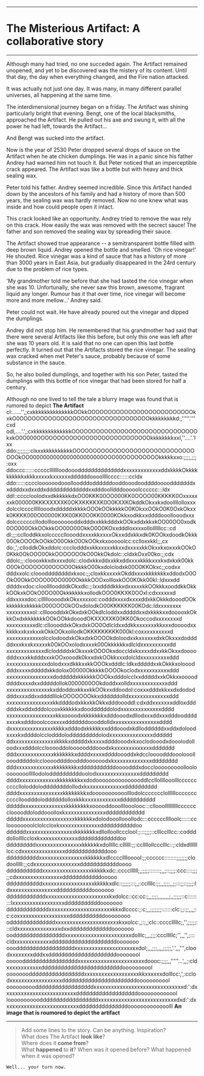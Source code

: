 ------------------------------------
# The Misterious Artifact: A collaborative story
------------------------------------

Although many had tried, no one succeded again. The Artifact remained unopened, and yet to be discovered was the mistery of its content. 
Until that day, the day when everything changed, and the Fire nation attacked. 

It was actually not just one day. It was many, in many different parallel universes, all happening at the same time. 

The interdimensional journey began on a friday. 
The Artifact was shining particularly bright that evening.
Bengt, one of the local blacksmiths, approached the Artifact.
He pulled out his axe and swung it, with all the power he had left, towards the Artifact...

And Bengt was sucked into the artifact.

Now is the year of 2530
Peter dropped several drops of sauce on the Artifact when he ate chicken dumplings. He was in a panic since his father Andrey had warned him not touch it. But Peter noticed that an imperceptible crack appeared. The Artifact was like a bottle but with heavy and thick sealing wax. 

Peter told his father. Andrey seemed incredible. Since this Artifact handed down by the ancestors of his family and had a history of more than 500 years, the sealing wax was hardly removed. Now no one knew what was inside and how could people open it intact. 

This crack looked like an opportunity. Andrey tried to remove the wax rely on this crack. How easily the wax was removed with the secrect sauce! The father and son removed the sealing wax by spreading their sauce.

The Artifact showed  true appearance -- a semitransparent bottle filled with deep brown liquid. Andrey opened the bottle and smelled. 'Oh rice vinegar!' He shouted. Rice vinegar was a kind of sauce that has a history of more than 3000 years in East Asia, but gradually disappeared in the 24rd century due to the problem of rice types.

'My grandmother told me before that she had tasted the rice vinegar when she was 10. Unfortunally, she never saw this brown, awesome, fragrant liquid any longer. Rumour has it that over time, rice vinegar will become more and more mellow...' Andrey said.

Peter could not wait. He have already poured out the vinegar and dipped the dumplings.

Andrey did not stop him. He remembered that his grandmother had said that there were several Artifacts like this before, but only this one was left after she was 10 years old. It is said that no one can open this last bottle perfectly.  It turned out that the Artifacts stored the rice vinegar. The sealing wax cracked when met Peter's sauce, probably because of some substance in the sauce.

So, he also boiled dumplings, and together with his son Peter,  tasted the dumplings with this bottle of rice vinegar that had been stored for half a century.

Although no one lived to tell the tale a blurry image was found that is rumored to depict **The Artifact** 
cl:......'',;cxkkkkkkkkkkkkkkOOkkOOOOOOOOOOOOOOOOOOOOOOOOOOkxkO0OOOOOOOOOOOOOOOOOOOOOOOOOOOOOOOOkkkkkkkkkd:,'''''.'''cxd
odl,....'.',;cxkkkkkkkkkkkkkOOOOOOOOOOOOOOOOOOOOOOOOOOOOOOOkxkO0O000OOOOOOOOOOOOOOOOOOOOOOOOOOOOkkkkkkkkxxl,''....'.'lxx
ddo:;;;;;;;:clxxxkkkkkkkkkkOOOOOOOOOOOOOOOOOOOOOOOOOOOOOOOOOkOO0000000000000000000000OOO00OOOOOOOOOkkkkkxxo:;;;;,;;;:oxx
ddoccc::::::cccccllllllloodoooddddddddddddddxxxxxxxxxxxxxddxkkkkOkkkkkkkkkkxkkkxxxxxkxxxxxxddddddoooollllcccc::::::ccldx
ddo::::::ccccloooooodooolloodddoddddddooddooodooddddoooodddddddxxddddxxdxxddxdddddddddddddxxdddoolldddooooolcccccc:::ldx
ddl::ccccloolodxxdkkkkkkdxOO0KKK00OO000KK0OOOO00KKKKK0Oxxxxxxxk000000KKKXXXXXK0OKXKKKKXK0O0KXXKOkddkOkxxkxdoollllolloxxx
dolcclcccclllllooodxdddddxkkkkOOOkOOkkkkkO0KOkxxOOkO0K0OxkOkxxk0KKKK000O00000KXK00KK0O0KK0000KOkkxodkkxxddddooollooodxxx
dolcccccccllodollloooooooddxdddxxkkkdddxkOOkxddxkkxkOO00OO0xodk0OO000OkkOOkkkOO00O00OkkO0O0KOxxdddloxxxxollollllllcc::cd
dl:;;:cclloddkkxolccccclloooddxxxxkkxxxxOkxxddxkkxdk0KOOkxdoodkOkkk00OkOOOOkOOkkO00OkkO0OkOOkxkxooooolcc:cclloxxkkl;;,cx
do:,',:clloddkOkxddolc:ccclodddxxkkxxxxxkkxxdxxxxxkkOkxxkxoxxxkOOkO0Kkk0OkOOO0OkkOOOOOOOkO0OkkOkdolc::cldxkOxx00ko:;;cdx
ddolc;;:cloooxkkxdxxxxdolc::clodxkkxddxxkkxddxxxxkkkkxxxkxdxkxk00kkO0OkOOOOOO00OOOO0OkkkkO00kxdolclodxk00O0KKOkxc;;codxx
dddxxolc:cloooddddddddxkxoc:;;cloxkkxxxxkOkddxxxxkkkkkkkxddodxO0OOkO0OkkOOOO00OO0000OkkkkOOOxollloxkOO0K0kk00kl::ldxxxdd
ddddxxdoc:cloolllloodddkOkxdlc:;:lxxddddkkkxdxxxxxkkOOkkkxooddkkOkkkOOkxkOOkO0OO00OkkkkkkkxollodkOOO0KKXK0OOxl:cdxxxxxxd
ddxxxxxdoc:cllllloooodxkOkxxxxxoc:codddxxxxdxxxxddxkkOkkkdooodOOkkkkkkkxkkkkkO00OOOOkOOxdolodkO00KKKKKK00KOdc:ldxxxxxxxx
xxxxxxxxxol::cllloooddxkOkxdxkOOkdlcloddxxdddddxxdxkkkkxxdooooxkOkkkOxdxkkkkkkkOOkOOkkdooodOKXXXXXK00KK0Okoccodxxxxxxxxd
xxxxxxxxxxdlc:clloooddxkOkxdxkOO0OdlcldxxddkkxxxxxxxkkxxxdoooodxxkkkkxxkxxkxxkOkkOOkxollodkOKKKKKKKKK000kl:coxxxxxxxxxxd
xxxxxxxxxxxxolcclodoodxkOkxdxkOOOOkdoloodxxkxxxxxxdxkOkxxxdodddddxxxkxxkxxxxxk0OkOOxolodxxxxk00Okkkkkkxdlcldxxxxxxxxxxdd
xxxxxxxxxxxxxdlcloddddxkOkxxxkOOOOkxdoccldxkxxxxddxxkkOkxxdoooodddxxxxkkdddxxxkOOxooodk0kxxdxkOOkkxxxdolcldxxxxxxxxxxddd
xxxxxxxxxxxxxxdolodxxxdkkkxxkkOOOkxdddlc:ldkxdddddxxkOkkkxoloooddddxxxxxdddddxkkdolox00000OkkkkkOOOOkoclodxxxxxxxxxxxddd
xxxxxxxxxxxxxxxxdodddddxkkkkkkOOOkxdddolcclxxdddddxxkOkkxxoooodddddxxxxdxxdddddollok0000000OOkdoddxxolldxxxxxxxxxxxxxddd
xxxxxxxxxxxxxxxkxddoddoxkkxxkkOOkxxddoodol:coxxxdddxkkxxdxdododdddxxxxddxxddddlllokOOOOOOOkkxddddddolldxxxxxxxxxxxxxxddd
xxxxxxxxxxxxxxxxkkddddodxkkxkkOkkxdddoooddl:cdxddxxxxxxxddloxddddddxkxddxdddolccoxkkkkkkxdooddddddolodxxxxxxxxxxxxxxdddd
xxxxxxxxxxxxxxxxxkkxoooodxkkkkkkkxdddooodxdllodxxxddxxxdddooddddxxxxkxdddooolccoxxxxdddddddoooddolldxxxxxxxxxxxxxxxxdddd
dxxxxxxxxxxxxxxxkkkkxdddodxkkkkkxxdddooodxkdlloddddddxxddxdoloodxxxxkxddddolcclodddolodddddddddolodxxxxxxxxxxxxxxxdddddd
ddxxxxxxxxxxxxxxxkkkkxdddddxkxxxxddddooodxkxoclodooodxdooolodolloodxxxdddolcclooooddolooooodddooodxkxxxxxxxxxxxxxddddddd
dddxxxxxxxxxxxxxkkkkkkkxddddxxxxxddddoooddxkdccloooodddooolooollooodddddolcclooooddddoodddoooooodxkxxxxxxxxxxxxxdddddddd
dddxxxxxxxxxxxxxkkkkkkkkxdddddddddddoooodddxdocclooooooooollooloooooooolllllodoloddddddddddoolodxxxxxxxxxxxxxxxddddddddd
ddddxxxxxxxxxxxxxkkkkkkkkxxdodooooooooooooooddlccllollllooolllcccccccccclloloddoloddddddddollodxkxxxxxxxxxxxxxdddddddddd
ddddxxxxxxxxxxxxxxxkkkkkkkkxdooooooooooolllodolccccccclollllllccccccccccclloodddoloddddddolloxkkkxxxxxxxxxxxxddddddddddd
dddddxxxxxxxxxxxxxxxkkkkkkkkxooooddooolllooolooc:::cllooollllllllllccccccclooooddoloddooolloxkxxxxxxxxxxxxxxdddddddddddd
dddddxxxxxxxxxxxxxxxxxxkkkkkkxdolodooollooollodc:::cccccclllloolc::::::ccloooooooolclolccloxkxxxxxxxxxxxxxxdddddddddddoo
ddddddxxxxxxxxxxxxxxxxxkkkkkkkxdllolloollccclool:;:::;;;;::clllcclllcc::coddddollollllccloxkxxxxxxxxxxxxxdddddddddddddoo
dddddddddxxxxxxxxxxxxxxxxkkkkkkxdolllllc:cllllll:;;:ccllllollccclllc::;:cldxdlllllllcc:cdxxxxxxxxxxxxxxxdddddddddddddooo
ddddddddddxxxxxxxxxxxxxxxxkkkkkkxdlccccllllooool:;;cccccc::::::::;;;;;;;clodoolllll:;;cdxxxxxxxxxxxxxxxxddddddddddddoooo
dddddddddddxxxxxxxxxxxxxxxxxkkkkkxdc::ccccllllll;,;;;;;:::::::;,,;::;;;;:ccc::::;;;;;cdxxxxxxxxxxxxxxxxddddddddddddooooo
dddddddddddxxxxxxxxxxxxxxxxxxkkkkkxdlc::;;;;;:::;,;:ccllllc:;;,,;;;;,,;;:::;;::;;;;:ldxxxxxxxxxxxxxxxxdddddddddddooooooo
ddddddddddddxxxxxxxxxxxxxxxxxxxxxxkxdolcc::cc:cc:;,,;;;;,,,,,,,;,,;;;;;::c:::::::::lxxxxxxxxxxxxxxxxxxdddddddddddooooooo
dddddddddddddxxxxxxxxxxxxxxxxxxxxxxkkxdlcccc:;:c;,,;;;;;;;:::::::clc:;;:;;,,,;:c:coxxxxxxxxxxxxxxxxxxdddddddddddoooooooo
oddddddddddddddxxxxxxxxxxxxxxxxxxxxxxkxxolcc:,;:;,;clc::cccclllllc;,'',;;;;;:::cldxxxxxxxxxxxxxxxdxxdddddddddddddooooooo
ooddddddddddddddddxxxxxxxxxxxxxxxxxxxxxxxdolllc;,,,;;;:ccclllllc;'',,,'',;:::cldxxxxxxxxxxxxxddddddddddddddddddddooooooo
oooddddddddddddddddddxxxxxxxxxxxxxxxxxxxxxxdol;,,,;;;,,,,;;;;;,'.',,,''',cloodxxxxxxxxdddxxdddddddddddddddddddddoooooool
ooooodddddddddddddddddxxxxxxxxxxxxxxxxxxxxxxxdoooc:;;;;,,'''''...',,;:cldxxxxxxxxxxxxdddddddddddddddddddddddddoooooooool
ooooooodddddddddddddddddxxxxxxxxxxxxxxxxxxxkkxxxxxxdolllcc:,',:cclodxxxxxxxxxxxxxxxxxxdddddddddddddddddddddddooooooooool
oooooooooddddddddddddddddddxxxxxxxxxxxxxxxxxxxxxxxxxxxxxxxd:':dxxxxxxxxxxxxxxxxxxxxxxxxxdddddddddddddddddddooooooooooool
looooooooooddddddddddddddddddxxxxxxxxxxxxxxxxxxxxxxxxxxxdxd:':dxxxxxxxxxxxxxxxxxxxxxxxxxxdddddddddddddddooooooooooooolll
__An image that is roumored to depict the artifact__

---------------------------------------------------------------

>  Add some lines to the story. Can be anything. Inspiration?  
>  What does The Artifact **look like**?  
>  Where does it **come from**?  
>  What **happened** to **it**? 
>  When was it opened before? 
>  What happened when it was opened?

`Well... your turn now.`

